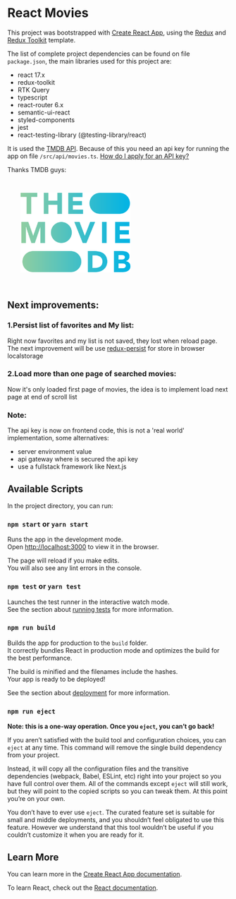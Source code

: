 # React Movies

This project was bootstrapped with [Create React App](https://github.com/facebook/create-react-app), using the [Redux](https://redux.js.org/) and [Redux Toolkit](https://redux-toolkit.js.org/) template.

The list of complete project dependencies can be found on file `package.json`, the main libraries used for this project are:

- react 17.x
- redux-toolkit
- RTK Query
- typescript
- react-router 6.x
- semantic-ui-react
- styled-components
- jest
- react-testing-library (@testing-library/react)

It is used the [TMDB API](https://www.themoviedb.org/documentation/api). Because of this you need an api key for running the app on file `/src/api/movies.ts`. [How do I apply for an API key?](https://www.themoviedb.org/documentation/api)

Thanks TMDB guys:

<img src="./tmdb.svg" alt="TMDB" width="250" style="margin: 30px"/>

## Next improvements:

### 1.Persist list of favorites and My list:

Right now favorites and my list is not saved, they lost when reload page. The next improvement will be use [redux-persist](https://redux-toolkit.js.org/usage/usage-guide#use-with-redux-persist) for store in browser localstorage

### 2.Load more than one page of searched movies:

Now it's only loaded first page of movies, the idea is to implement load next page at end of scroll list

### Note:

The api key is now on frontend code, this is not a 'real world' implementation, some alternatives:
- server environment value
- api gateway where is secured the api key
- use a fullstack framework like Next.js
## Available Scripts

In the project directory, you can run:

### `npm start` or `yarn start`

Runs the app in the development mode.<br />
Open [http://localhost:3000](http://localhost:3000) to view it in the browser.

The page will reload if you make edits.<br />
You will also see any lint errors in the console.

### `npm test` or `yarn test`

Launches the test runner in the interactive watch mode.<br />
See the section about [running tests](https://facebook.github.io/create-react-app/docs/running-tests) for more information.

### `npm run build`

Builds the app for production to the `build` folder.<br />
It correctly bundles React in production mode and optimizes the build for the best performance.

The build is minified and the filenames include the hashes.<br />
Your app is ready to be deployed!

See the section about [deployment](https://facebook.github.io/create-react-app/docs/deployment) for more information.

### `npm run eject`

**Note: this is a one-way operation. Once you `eject`, you can’t go back!**

If you aren’t satisfied with the build tool and configuration choices, you can `eject` at any time. This command will remove the single build dependency from your project.

Instead, it will copy all the configuration files and the transitive dependencies (webpack, Babel, ESLint, etc) right into your project so you have full control over them. All of the commands except `eject` will still work, but they will point to the copied scripts so you can tweak them. At this point you’re on your own.

You don’t have to ever use `eject`. The curated feature set is suitable for small and middle deployments, and you shouldn’t feel obligated to use this feature. However we understand that this tool wouldn’t be useful if you couldn’t customize it when you are ready for it.

## Learn More

You can learn more in the [Create React App documentation](https://facebook.github.io/create-react-app/docs/getting-started).

To learn React, check out the [React documentation](https://reactjs.org/).
